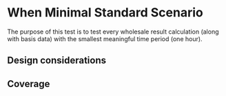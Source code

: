 # When Minimal Standard Scenario

The purpose of this test is to test every wholesale result calculation (along with basis data) with the smallest meaningful
time period (one hour).

## Design considerations

## Coverage
